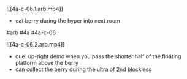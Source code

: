 

![[4a-c-06.1.arb.mp4]]

* eat berry during the hyper into next room

#arb #4a #4a-c-06



![[4a-c-06.2.arb.mp4]]

* cue: up-right demo when you pass the shorter half of the floating platform above the berry
* can collect the berry during the ultra of 2nd blockless

